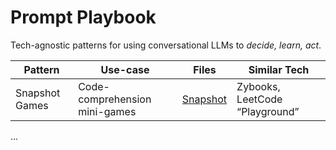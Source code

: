 # Prompt Playbook
Tech-agnostic patterns for using conversational LLMs to *decide, learn, act*.

| Pattern | Use-case | Files | **Similar Tech** |
|---------|----------|-------|------------------|
| Snapshot Games | Code-comprehension mini-games | [Snapshot](patterns/snapshot_games.md) | Zybooks, LeetCode “Playground” |

...
